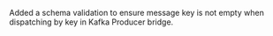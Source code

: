 Added a schema validation to ensure message key is not empty when dispatching by key in Kafka Producer bridge.
